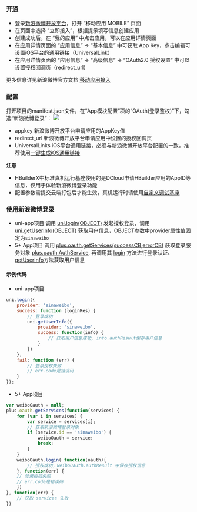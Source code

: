 ### 开通
- 登录[新浪微博开放平台](http://open.weibo.com/)，打开 “移动应用 MOBILE” 页面
- 在页面中选择 “立即接入”，根据提示填写信息创建应用
- 创建成功后，在 “我的应用” 中点击应用，可以在应用详情页面
- 在应用详情页面的 “应用信息” -> “基本信息” 中可获取 App Key，点击编辑可设置iOS平台的通用链接（UniversalLink）
- 在应用详情页面的 “应用信息” -> “高级信息” -> “OAuth2.0 授权设置” 中可以设置授权回调页（redirect_url）

更多信息详见新浪微博官方文档 [移动应用接入](https://open.weibo.com/wiki/Connect/login)



### 配置
打开项目的manifest.json文件，在“App模块配置”项的“OAuth(登录鉴权)”下，勾选“新浪微博登录”：
![](https://native-res.dcloud.net.cn/images/uniapp/oauth/sina-manifest.png)

- appkey
新浪微博开放平台申请应用的AppKey值
- redirect_url
新浪微博开放平台申请应用中设置的授权回调页
- UniversalLinks
iOS平台通用链接，必须与新浪微博开放平台配置的一致，推荐使用[一键生成iOS通用链接](https://uniapp.dcloud.io/api/plugins/universal-links.html)


**注意**
- HBuilderX中标准真机运行基座使用的是DCloud申请HBuilder应用的AppID等信息，仅用于体验新浪微博登录功能
- 配置参数需提交云端打包后才能生效，真机运行时请使用[自定义调试基座](https://ask.dcloud.net.cn/article/35115)


### 使用新浪微博登录

- uni-app项目
调用 [uni.login(OBJECT)](/api/plugins/login.md#login) 发起授权登录，调用 [uni.getUserInfo(OBJECT)](https://uniapp.dcloud.io/api/plugins/login?id=getuserinfo) 获取用户信息，OBJECT参数中provider属性值固定为`sinaweibo`
- 5+ App项目
调用 [plus.oauth.getServices(successCB,errorCB)](https://www.html5plus.org/doc/zh_cn/oauth.html#plus.oauth.getServices) 获取登录服务对象 [plus.oauth.AuthService](https://www.html5plus.org/doc/zh_cn/oauth.html#plus.oauth.AuthService), 再调用其 [login](https://www.html5plus.org/doc/zh_cn/oauth.html#plus.oauth.AuthService.login) 方法进行登录认证、[getUserInfo](https://www.html5plus.org/doc/zh_cn/oauth.html#plus.oauth.AuthService.getUserInfo)方法获取用户信息


#### 示例代码
- uni-app项目
``` js
uni.login({
    provider: 'sinaweibo',
    success: function (loginRes) {
        // 登录成功
        uni.getUserInfo({
            provider: 'sinaweibo',
            success: function(info) {
                // 获取用户信息成功, info.authResult保存用户信息
            }
        })
    },
    fail: function (err) {
        // 登录授权失败
        // err.code是错误码
    }
});
```

- 5+ App项目
``` js
var weiboOauth = null;
plus.oauth.getServices(function(services) {
	for (var i in services) {
		var service = services[i];
		// 获取新浪微博登录对象
		if (service.id == 'sinaweibo') {
			weiboOauth = service;
			break;
		}
	}
	weiboOauth.login( function(oauth){
		// 授权成功，weiboOauth.authResult 中保存授权信息
	}, function(err) {
    // 登录授权失败
    // err.code是错误码
	})
}, function(err) {
	// 获取 services 失败
})
```

